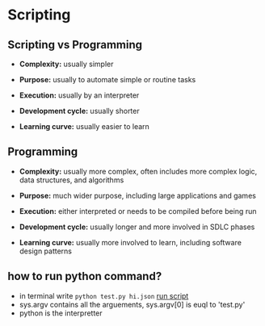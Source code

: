# Scripting 

## Scripting vs Programming
 
- **Complexity:** usually simpler

- **Purpose:** usually to automate simple or routine tasks

- **Execution:** usually by an interpreter

- **Development cycle:** usually shorter

- **Learning curve:** usually easier to learn
 
## Programming

- **Complexity:** usually more complex, often includes more complex logic, data structures, and algorithms

- **Purpose:** much wider purpose, including large applications and games

- **Execution:** either interpreted or needs to be compiled before being run

- **Development cycle:** usually longer and more involved in SDLC phases

- **Learning curve:** usually more involved to learn, including software design patterns

## how to run python command?

- in terminal write `python test.py hi.json`  [run script](scripting\test_for_args.py)
- sys.argv contains all the arguements, sys.argv[0] is euql to 'test.py'
- python is the interpretter